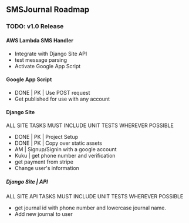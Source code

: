 ## SMSJournal Roadmap

### TODO: v1.0 Release

#### AWS Lambda SMS Handler
* Integrate with Django Site API
* test message parsing
* Activate Google App Script

#### Google App Script
* DONE | PK | Use POST request
* Get published for use with any account

#### Django Site

ALL SITE TASKS MUST INCLUDE UNIT TESTS WHEREVER POSSIBLE

* DONE | PK | Project Setup
* DONE | PK | Copy over static assets
* AM | Signup/Signin with a google account
* Kuku | get phone number and verification
* get payment from stripe
* Change user's information

##### Django Site | API

ALL SITE API TASKS MUST INCLUDE UNIT TESTS WHEREVER POSSIBLE

* get journal id with phone number and lowercase journal name.
* Add new journal to user
